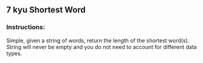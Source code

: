 ## 7 kyu Shortest Word

### Instructions:

Simple, given a string of words, return the length of the shortest word(s).
String will never be empty and you do not need to account for different data types.

